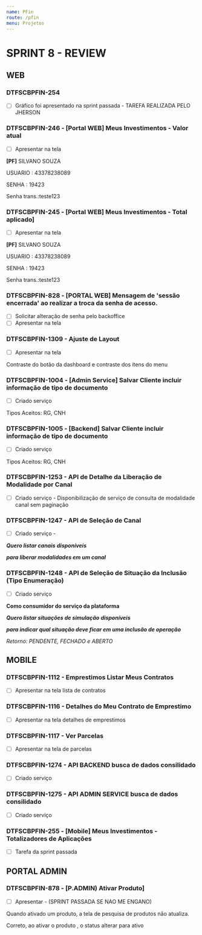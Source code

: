 ```yaml
---
name: PFin
route: /pfin
menu: Projetos
---
```


# SPRINT 8 - REVIEW

## WEB

### DTFSCBPFIN-254

- [ ]  Gráfico foi apresentado na sprint passada - TAREFA REALIZADA PELO JHERSON

### DTFSCBPFIN-246 - [Portal WEB] Meus Investimentos - **Valor atual**

- [ ]  Apresentar na tela

**[PF]** SILVANO SOUZA

USUARIO : 43378238089

SENHA : 19423

Senha trans.:teste123

### DTFSCBPFIN-245 - [Portal WEB] Meus Investimentos - Total aplicado]

- [ ]  Apresentar na tela

**[PF]** SILVANO SOUZA

USUARIO : 43378238089

SENHA : 19423

Senha trans.:teste123

### DTFSCBPFIN-828 - [PORTAL WEB] Mensagem de 'sessão encerrada' ao realizar a troca da senha de acesso.

- [ ]  Solicitar alteração de senha pelo backoffice
- [ ]  Apresentar na tela

### DTFSCBPFIN-1309 - Ajuste de Layout

- [ ]  Apresentar na tela

Contraste do botão da dashboard e contraste dos itens do menu

### DTFSCBPFIN-1004 - [Admin Service] Salvar Cliente incluir informação de tipo de documento

- [ ]  Criado serviço

Tipos Aceitos: RG, CNH

### DTFSCBPFIN-1005 - [Backend] Salvar Cliente incluir informação de tipo de documento

- [ ]  Criado serviço

Tipos Aceitos: RG, CNH

### DTFSCBPFIN-1253 - API de Detalhe da Liberação de Modalidade por Canal

- [ ]  Criado serviço - Disponibilização de serviço de consulta de modalidade canal sem paginação

### DTFSCBPFIN-1247 - API de Seleção de Canal

- [ ]  Criado serviço -

***Quero listar canais*** ***disponíveis***

***para liberar modalidades em um canal***

### DTFSCBPFIN-1248 - API de Seleção de Situação da Inclusão (Tipo Enumeração)

- [ ]  Criado serviço

**Como consumidor do serviço da plataforma**

***Quero listar situações de simulação*** ***disponíveis***

***para indicar qual situação deve ficar em uma inclusão de operação*** 

*Retorno: PENDENTE, FECHADO e ABERTO*

## MOBILE

### DTFSCBPFIN-1112 - Emprestimos Listar Meus Contratos

- [ ]  Apresentar na tela lista de contratos

### DTFSCBPFIN-1116 - Detalhes do Meu Contrato de Emprestimo

- [ ]  Apresentar na tela detalhes de emprestimos

### DTFSCBPFIN-1117 - Ver Parcelas

- [ ]  Apresentar na tela de parcelas

### DTFSCBPFIN-1274 - API BACKEND busca de dados consilidado

- [ ]  Criado serviço

### DTFSCBPFIN-1275 - API ADMIN SERVICE busca de dados consilidado

- [ ]  Criado serviço

### DTFSCBPFIN-255 - [Mobile] Meus Investimentos - Totalizadores de Aplicações

- [ ]  Tarefa da sprint passada

## PORTAL ADMIN

### DTFSCBPFIN-878 - [P.ADMIN) Ativar Produto]

- [ ]  Apresentar - (SPRINT PASSADA SE NAO ME ENGANO)

Quando ativado um produto, a tela de pesquisa de produtos não atualiza.

Correto, ao ativar o produto , o status alterar para ativo